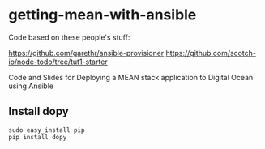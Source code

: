 getting-mean-with-ansible
=========================

Code based on these people's stuff:

https://github.com/garethr/ansible-provisioner
https://github.com/scotch-io/node-todo/tree/tut1-starter

Code and Slides for Deploying a MEAN stack application to Digital Ocean using Ansible


## Install dopy
```
sudo easy_install pip
pip install dopy
```
